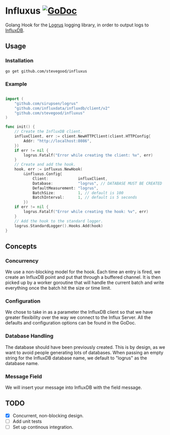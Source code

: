 Influxus [![GoDoc](https://godoc.org/github.com/stevegood/influxus?status.svg)](https://godoc.org/github.com/stevegood/influxus)
===

Golang Hook for the [Logrus](https://github.com/sirupsen/logrus) logging library, in order to output logs to [InfluxDB](https://influxdata.com/).

Usage
---

### Installation

```
go get github.com/stevegood/influxus
```

### Example
```go

import (
	"github.com/sirupsen/logrus"
	"github.com/influxdata/influxdb/client/v2"
	"github.com/stevegood/influxus"
)

func init() {
	// Create the InfluxDB client.
	influxClient, err := client.NewHTTPClient(client.HTTPConfig{
		Addr: "http://localhost:8086",
	})
	if err != nil {
		logrus.Fatalf("Error while creating the client: %v", err)
	}
	// Create and add the hook.
	hook, err := influxus.NewHook(
		&influxus.Config{
			Client:             influxClient,
			Database:           "logrus", // DATABASE MUST BE CREATED
			DefaultMeasurement: "logrus",
			BatchSize:          1, // default is 100
			BatchInterval:      1, // default is 5 seconds
		})
	if err != nil {
		logrus.Fatalf("Error while creating the hook: %v", err)
	}
	// Add the hook to the standard logger.
	logrus.StandardLogger().Hooks.Add(hook)
}
```

Concepts
---

### Concurrency

We use a non-blocking model for the hook. Each time an entry is fired, we create an InfluxDB point and put that through a buffered channel. It is then picked up by a worker goroutine that will handle the current batch and write everything once the batch hit the size or time limit. 

### Configuration

We chose to take in as a parameter the InfluxDB client so that we have greater flexibility over the way we connect to the Influx Server.
All the defaults and configuration options can be found in the GoDoc.

### Database Handling

The database should have been previously created. This is by design, as we want to avoid people generating lots of databases.
When passing an empty string for the InfluxDB database name, we default to "logrus" as the database name.

### Message Field

We will insert your message into InfluxDB with the field message.

TODO
---

- [x] Concurrent, non-blocking design.
- [ ] Add unit tests
- [ ] Set up continous integration.
